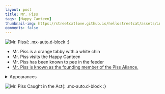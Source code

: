 ```yaml
---
layout: post
title: Mr. Piss
tags: [Happy Canteen]
thumbnail-img: https://streetcatlove.github.io/hellostreetcat/assets/img/mr_piss.png
comments: false
---
```


![Mr. Piss](https://streetcatlove.github.io/hellostreetcat/assets/img/mr_piss.png){: .mx-auto.d-block :}

* Mr. Piss is a orange tabby with a white chin
* Mr. Piss visits the Happy Canteen
* Mr. Piss has been known to pee in the feeder
* [Mr. Piss is known as the founding member of the Piss Aliance.](/hellostreetcat/piss_alliance)

<details>
<summary>Appearances</summary>
<ul>
	<li><a href="https://youtu.be/0udRQVd5fmg?si=BKsbNi-aLrcnCrcZ&t=15340">3/14/2024 10:54</a></li>
	<li><a href="https://youtu.be/btkipy1qRDc?si=b7luoqd0fKgBuu1Z&t=11175">4/3/2024 15:05</a></li>
</ul>
</details>

![Mr. Piss Caught in the Act](https://streetcatlove.github.io/hellostreetcat/assets/img/mr_piss0.png){: .mx-auto.d-block :}